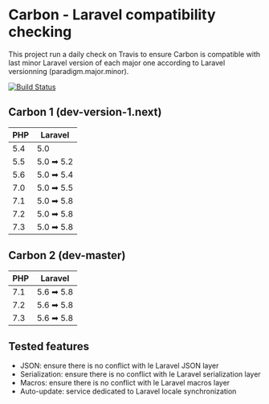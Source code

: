# Carbon - Laravel compatibility checking

This project run a daily check on Travis to ensure Carbon is compatible with last minor Laravel version of each
major one according to Laravel versionning (paradigm.major.minor).
 
[![Build Status](https://travis-ci.org/kylekatarnls/carbon-laravel.svg?branch=master)](https://travis-ci.org/kylekatarnls/carbon-laravel)

## Carbon 1 (dev-version-1.next)

|PHP|Laravel|
|---|-------|
|5.4|5.0|
|5.5|5.0 ➡ 5.2|
|5.6|5.0 ➡ 5.4|
|7.0|5.0 ➡ 5.5|
|7.1|5.0 ➡ 5.8|
|7.2|5.0 ➡ 5.8|
|7.3|5.0 ➡ 5.8|

## Carbon 2 (dev-master)

|PHP|Laravel|
|---|-------|
|7.1|5.6 ➡ 5.8|
|7.2|5.6 ➡ 5.8|
|7.3|5.6 ➡ 5.8|

## Tested features

- JSON: ensure there is no conflict with le Laravel JSON layer
- Serialization: ensure there is no conflict with le Laravel serialization layer
- Macros: ensure there is no conflict with le Laravel macros layer
- Auto-update: service dedicated to Laravel locale synchronization
